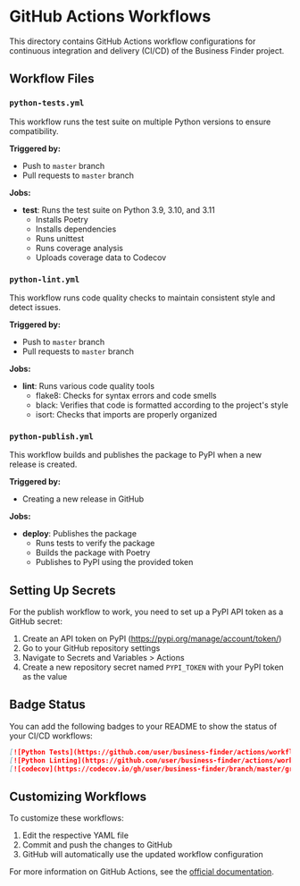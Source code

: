 # GitHub Actions Workflows

This directory contains GitHub Actions workflow configurations for continuous integration and delivery (CI/CD) of the Business Finder project.

## Workflow Files

### `python-tests.yml`

This workflow runs the test suite on multiple Python versions to ensure compatibility.

**Triggered by:**
- Push to `master` branch
- Pull requests to `master` branch

**Jobs:**
- **test**: Runs the test suite on Python 3.9, 3.10, and 3.11
  - Installs Poetry
  - Installs dependencies
  - Runs unittest
  - Runs coverage analysis
  - Uploads coverage data to Codecov

### `python-lint.yml`

This workflow runs code quality checks to maintain consistent style and detect issues.

**Triggered by:**
- Push to `master` branch
- Pull requests to `master` branch

**Jobs:**
- **lint**: Runs various code quality tools
  - flake8: Checks for syntax errors and code smells
  - black: Verifies that code is formatted according to the project's style
  - isort: Checks that imports are properly organized

### `python-publish.yml`

This workflow builds and publishes the package to PyPI when a new release is created.

**Triggered by:**
- Creating a new release in GitHub

**Jobs:**
- **deploy**: Publishes the package
  - Runs tests to verify the package
  - Builds the package with Poetry
  - Publishes to PyPI using the provided token

## Setting Up Secrets

For the publish workflow to work, you need to set up a PyPI API token as a GitHub secret:

1. Create an API token on PyPI (https://pypi.org/manage/account/token/)
2. Go to your GitHub repository settings
3. Navigate to Secrets and Variables > Actions
4. Create a new repository secret named `PYPI_TOKEN` with your PyPI token as the value

## Badge Status

You can add the following badges to your README to show the status of your CI/CD workflows:

```markdown
[![Python Tests](https://github.com/user/business-finder/actions/workflows/python-tests.yml/badge.svg)](https://github.com/user/business-finder/actions/workflows/python-tests.yml)
[![Python Linting](https://github.com/user/business-finder/actions/workflows/python-lint.yml/badge.svg)](https://github.com/user/business-finder/actions/workflows/python-lint.yml)
[![codecov](https://codecov.io/gh/user/business-finder/branch/master/graph/badge.svg)](https://codecov.io/gh/user/business-finder)
```

## Customizing Workflows

To customize these workflows:

1. Edit the respective YAML file
2. Commit and push the changes to GitHub
3. GitHub will automatically use the updated workflow configuration

For more information on GitHub Actions, see the [official documentation](https://docs.github.com/en/actions).